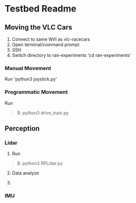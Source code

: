 # Testbed Readme

## Moving the VLC Cars


1. Connect to same Wifi as vlc-racecars
2. Open terminal/command prompt
3. SSH
4. Switch directory to ran-experiments 'cd ran-experiments'

### Manual Movement

Run 'python3 joystick.py'

### Programmatic Movement

Run 
>$: python3 drive_train.py

## Perception

### Lidar

1. Run 
>$: python3 RPLidar.py

2. Data analyze

3. 

### IMU